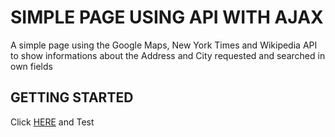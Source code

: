 # SIMPLE PAGE USING API WITH AJAX
A simple page using the Google Maps, New York Times and Wikipedia API to show informations about the Address and City requested and searched in own fields

## GETTING STARTED
Click [HERE]() and Test
